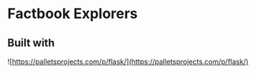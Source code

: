 # Factbook Explorers

## Built with

![https://palletsprojects.com/p/flask/](https://palletsprojects.com/p/flask/)